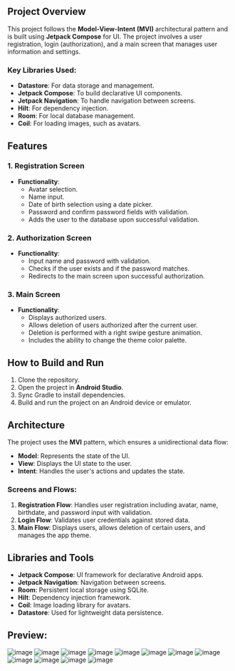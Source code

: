 ## Project Overview

This project follows the **Model-View-Intent (MVI)** architectural pattern and is built using **Jetpack Compose** for UI. The project involves a user registration, login (authorization), and a main screen that manages user information and settings.

### Key Libraries Used:
- **Datastore**: For data storage and management.
- **Jetpack Compose**: To build declarative UI components.
- **Jetpack Navigation**: To handle navigation between screens.
- **Hilt**: For dependency injection.
- **Room**: For local database management.
- **Coil**: For loading images, such as avatars.

## Features

### 1. Registration Screen
- **Functionality**:
  - Avatar selection.
  - Name input.
  - Date of birth selection using a date picker.
  - Password and confirm password fields with validation.
  - Adds the user to the database upon successful validation.

### 2. Authorization Screen
- **Functionality**:
  - Input name and password with validation.
  - Checks if the user exists and if the password matches.
  - Redirects to the main screen upon successful authorization.

### 3. Main Screen
- **Functionality**:
  - Displays authorized users.
  - Allows deletion of users authorized after the current user.
  - Deletion is performed with a right swipe gesture animation.
  - Includes the ability to change the theme color palette.

## How to Build and Run
1. Clone the repository.
2. Open the project in **Android Studio**.
3. Sync Gradle to install dependencies.
4. Build and run the project on an Android device or emulator.

## Architecture
The project uses the **MVI** pattern, which ensures a unidirectional data flow:
- **Model**: Represents the state of the UI.
- **View**: Displays the UI state to the user.
- **Intent**: Handles the user's actions and updates the state.

### Screens and Flows:
1. **Registration Flow**: Handles user registration including avatar, name, birthdate, and password input with validation.
2. **Login Flow**: Validates user credentials against stored data.
3. **Main Flow**: Displays users, allows deletion of certain users, and manages the app theme.

## Libraries and Tools
- **Jetpack Compose**: UI framework for declarative Android apps.
- **Jetpack Navigation**: Navigation between screens.
- **Room**: Persistent local storage using SQLite.
- **Hilt**: Dependency injection framework.
- **Coil**: Image loading library for avatars.
- **Datastore**: Used for lightweight data persistence.

## Preview:
![image](https://github.com/user-attachments/assets/196f9103-e38b-4a13-8b7c-d3a879d8e259) ![image](https://github.com/user-attachments/assets/598767e2-06fe-4c45-9b38-1a983905c4c4) 
![image](https://github.com/user-attachments/assets/4b6fe794-1e5c-4739-9db9-375def1d20d2) ![image](https://github.com/user-attachments/assets/6a1484aa-7794-4de4-9cf6-04cf8fcab602)
![image](https://github.com/user-attachments/assets/318344df-0c2d-4031-bf15-5e551594630f) ![image](https://github.com/user-attachments/assets/74ad84ef-4fde-427e-bc86-01d9b47e06d4)
![image](https://github.com/user-attachments/assets/f618274d-5ff5-4580-ac3d-d481f2851f33) ![image](https://github.com/user-attachments/assets/7b472199-c5f6-437e-be3e-829647d0242c) 
![image](https://github.com/user-attachments/assets/a358d819-f96a-4ebc-87eb-bcf84ca7b25f) ![image](https://github.com/user-attachments/assets/4086ecc1-4a6b-4627-a0cc-2f8c6ceee21e)
![image](https://github.com/user-attachments/assets/3b0d22c8-7051-432a-bc7f-af86e75aafdb) ![image](https://github.com/user-attachments/assets/d34e1135-aeb5-42fc-bab0-ff158c32547e)












